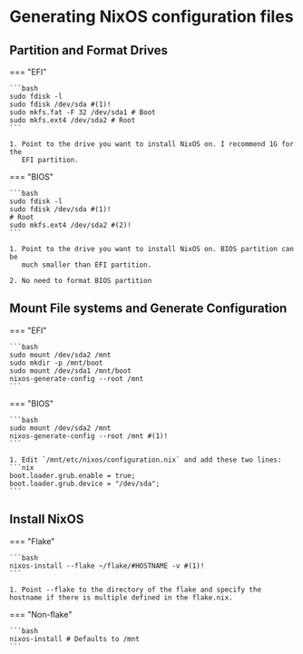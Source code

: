 # Generating NixOS configuration files

## Partition and Format Drives

=== "EFI"

    ```bash
    sudo fdisk -l
    sudo fdisk /dev/sda #(1)!
    sudo mkfs.fat -F 32 /dev/sda1 # Boot
    sudo mkfs.ext4 /dev/sda2 # Root
    ```

    1. Point to the drive you want to install NixOS on. I recommend 1G for the
       EFI partition.

=== "BIOS"

    ```bash
    sudo fdisk -l
    sudo fdisk /dev/sda #(1)!
    # Root
    sudo mkfs.ext4 /dev/sda2 #(2)!
    ```

    1. Point to the drive you want to install NixOS on. BIOS partition can be
       much smaller than EFI partition.

    2. No need to format BIOS partition

## Mount File systems and Generate Configuration

=== "EFI"

    ```bash
    sudo mount /dev/sda2 /mnt
    sudo mkdir -p /mnt/boot
    sudo mount /dev/sda1 /mnt/boot
    nixos-generate-config --root /mnt
    ```

=== "BIOS"

    ```bash
    sudo mount /dev/sda2 /mnt
    nixos-generate-config --root /mnt #(1)!
    ```

    1. Edit `/mnt/etc/nixos/configuration.nix` and add these two lines:
    ```nix
    boot.loader.grub.enable = true;
    boot.loader.grub.device = "/dev/sda";
    ```

## Install NixOS

=== "Flake"

    ```bash
    nixos-install --flake ~/flake/#HOSTNAME -v #(1)!
    ```

    1. Point --flake to the directory of the flake and specify the hostname if there is multiple defined in the flake.nix.

=== "Non-flake"

    ```bash
    nixos-install # Defaults to /mnt
    ```
